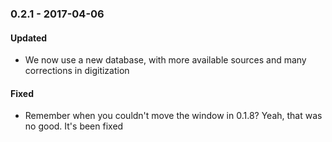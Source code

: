 ### 0.2.1 - 2017-04-06
#### Updated
 - We now use a new database, with more available sources and many corrections in digitization

#### Fixed
 - Remember when you couldn't move the window in 0.1.8? Yeah, that was no good. It's been fixed
